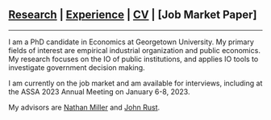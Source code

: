 
## [Research](/research.html) | [Experience](/experience.html) | [CV](/cv/Sileo_CV.pdf) | [Job Market Paper]

* * *

I am a PhD candidate in Economics at Georgetown University. My primary fields of interest are empirical industrial organization and public economics. My research focuses on the IO of public institutions, and applies IO tools to investigate government decision making.

I am currently on the job market and am available for interviews, including at the ASSA 2023 Annual Meeting on January 6-8, 2023.

My advisors are [Nathan Miller](http://www.nathanhmiller.org/) and [John Rust](https://editorialexpress.com/jrust/).
